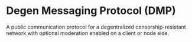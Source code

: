 # Degen Messaging Protocol (DMP)

A public communication protocol for a degentralized censorship-resistant network with optional moderation enabled on a client or node side.
